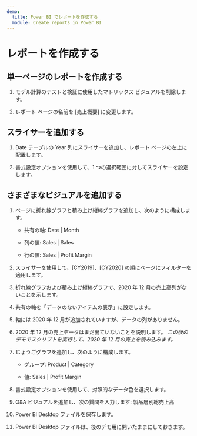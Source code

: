 ```yaml
---
demo:
  title: Power BI でレポートを作成する
  module: Create reports in Power BI
---
```

# レポートを作成する

## 単一ページのレポートを作成する

1. モデル計算のテストと検証に使用したマトリックス ビジュアルを削除します。

1. レポート ページの名前を [売上概要] に変更します。

## スライサーを追加する

1. Date テーブルの Year 列にスライサーを追加し、レポート ページの左上に配置します。

1. 書式設定オプションを使用して、1 つの選択範囲に対してスライサーを設定します。

## さまざまなビジュアルを追加する

1. ページに折れ線グラフと積み上げ縦棒グラフを追加し、次のように構成します。

    - 共有の軸: Date | Month

    - 列の値: Sales | Sales

    - 行の値: Sales | Profit Margin

1. スライサーを使用して、[CY2019]、[CY2020] の順にページにフィルターを適用します。

1. 折れ線グラフおよび積み上げ縦棒グラフで、2020 年 12 月の売上高列がないことを示します。

1. 共有の軸を「データのないアイテムの表示」に設定します。

1. 軸には 2020 年 12 月が追加されていますが、データの列がありません。

1. 2020 年 12 月の売上データはまだ出ていないことを説明します。 *この後のデモでスクリプトを実行して、2020 年 12 月の売上を読み込みます。*

1. じょうごグラフを追加し、次のように構成します。

    - グループ: Product | Category

    - 値: Sales | Profit Margin

1. 書式設定オプションを使用して、対照的なデータ色を選択します。

1. Q&A ビジュアルを追加し、次の質問を入力します: 製品層別総売上高

1. Power BI Desktop ファイルを保存します。

1. Power BI Desktop ファイルは、後のデモ用に開いたままにしておきます。

